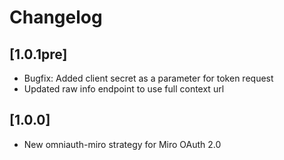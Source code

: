 # Changelog

## [1.0.1pre]

- Bugfix: Added client secret as a parameter for token request
- Updated raw info endpoint to use full context url

## [1.0.0]

- New omniauth-miro strategy for Miro OAuth 2.0
